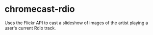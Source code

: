 chromecast-rdio
===============

Uses the Flickr API to cast a slideshow of images of the artist playing a user's current Rdio track.